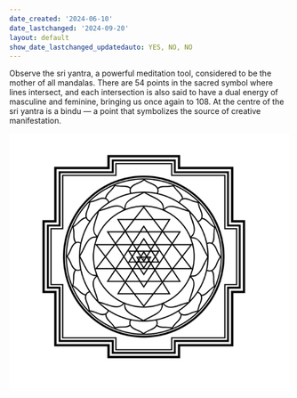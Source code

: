 ```yaml
---
date_created: '2024-06-10'
date_lastchanged: '2024-09-20'
layout: default
show_date_lastchanged_updatedauto: YES, NO, NO
---
```

Observe the sri yantra, a powerful meditation tool, considered to be the mother of all mandalas. There are 54 points in the sacred symbol where lines intersect, and each intersection is also said to have a dual energy of masculine and feminine, bringing us once again to 108. At the centre of the sri yantra is a bindu — a point that symbolizes the source of creative manifestation.

![](media/cleanshot_2024-06-10-at-14-16-07@2x.png)
